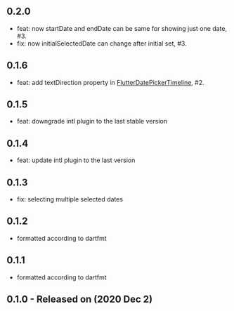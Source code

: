 ## 0.2.0
* feat: now startDate and endDate can be same for showing just one date, #3.
* fix: now initialSelectedDate can change after initial set, #3.

## 0.1.6
* feat: add textDirection property in [FlutterDatePickerTimeline](https://github.com/sobimor/flutter_date_picker_timeline/blob/master/lib/src/flutter_date_picker_timeline_widget.dart), #2.

## 0.1.5
* feat: downgrade intl plugin to the last stable version

## 0.1.4
* feat: update intl plugin to the last version

## 0.1.3
* fix: selecting multiple selected dates

## 0.1.2
* formatted according to dartfmt

## 0.1.1
* formatted according to dartfmt

## 0.1.0 - Released on (2020 Dec 2)